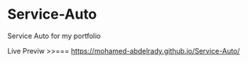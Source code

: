 # Service-Auto

Service Auto for my portfolio

Live Previw >>=== https://mohamed-abdelrady.github.io/Service-Auto/
